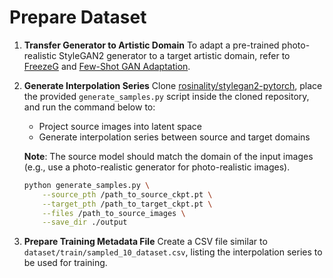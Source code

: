 # Prepare Dataset

1. **Transfer Generator to Artistic Domain**
   To adapt a pre-trained photo-realistic StyleGAN2 generator to a target artistic domain, refer to [FreezeG](https://github.com/bryandlee/FreezeG) and [Few-Shot GAN Adaptation](https://github.com/WisconsinAIVision/few-shot-gan-adaptation).

2. **Generate Interpolation Series**
   Clone [rosinality/stylegan2-pytorch](https://github.com/rosinality/stylegan2-pytorch), place the provided `generate_samples.py` script inside the cloned repository, and run the command below to:

   - Project source images into latent space
   - Generate interpolation series between source and target domains

   **Note**: The source model should match the domain of the input images (e.g., use a photo-realistic generator for photo-realistic images).

   ```bash
   python generate_samples.py \
       --source_pth /path_to_source_ckpt.pt \
       --target_pth /path_to_target_ckpt.pt \
       --files /path_to_source_images \
       --save_dir ./output
   ```

3. **Prepare Training Metadata File**
   Create a CSV file similar to `dataset/train/sampled_10_dataset.csv`, listing the interpolation series to be used for training.